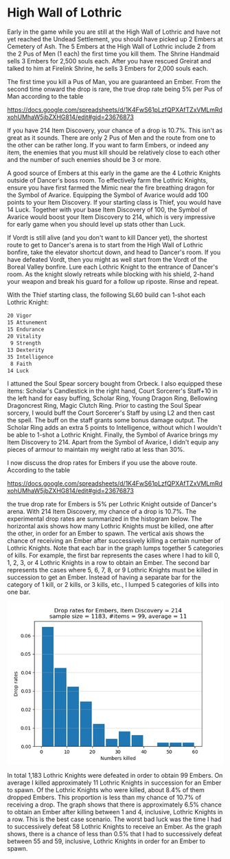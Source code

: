 # High Wall of Lothric

Early in the game while you are still at the High Wall of Lothric and have not
yet reached the Undead Settlement, you should have picked up 2 Embers at
Cemetery of Ash. The 5 Embers at the High Wall of Lothric include 2 from the 2
Pus of Men (1 each) the first time you kill them. The Shrine Handmaid sells 3
Embers for 2,500 souls each. After you have rescued Greirat and talked to him at
Firelink Shrine, he sells 3 Embers for 2,000 souls each.

The first time you kill a Pus of Man, you are guaranteed an Ember. From the
second time onward the drop is rare, the true drop rate being 5% per Pus of Man
according to the table

https://docs.google.com/spreadsheets/d/1K4FwS61pLzfQPXAfTZxVMLmRdxohUMhaW5jbZXHG814/edit#gid=23676873

If you have 214 Item Discovery, your chance of a drop is 10.7%. This isn't as
great as it sounds. There are only 2 Pus of Men and the route from one to the
other can be rather long. If you want to farm Embers, or indeed any item, the
enemies that you must kill should be relatively close to each other and the
number of such enemies should be 3 or more.

A good source of Embers at this early in the game are the 4 Lothric Knights
outside of Dancer's boss room. To effectively farm the Lothric Knights, ensure
you have first farmed the Mimic near the fire breathing dragon for the Symbol of
Avarice. Equipping the Symbol of Avarice would add 100 points to your Item
Discovery. If your starting class is Thief, you would have 14 Luck. Together
with your base Item Discovery of 100, the Symbol of Avarice would boost your
Item Discovery to 214, which is very impressive for early game when you should
level up stats other than Luck.

If Vordt is still alive (and you don't want to kill Dancer yet), the shortest
route to get to Dancer's arena is to start from the High Wall of Lothric
bonfire, take the elevator shortcut down, and head to Dancer's room. If you have
defeated Vordt, then you might as well start from the Vordt of the Boreal Valley
bonfire. Lure each Lothric Knight to the entrance of Dancer's room. As the
knight slowly retreats while blocking with his shield, 2-hand your weapon and
break his guard for a follow up riposte. Rinse and repeat.

With the Thief starting class, the following SL60 build can 1-shot each Lothric
Knight:

```
20 Vigor
15 Attunement
15 Endurance
20 Vitality
 9 Strength
13 Dexterity
35 Intelligence
 8 Faith
14 Luck
```

I attuned the Soul Spear sorcery bought from Orbeck. I also equipped these
items: Scholar's Candlestick in the right hand, Court Sorcerer's Staff+10 in the
left hand for easy buffing, Scholar Ring, Young Dragon Ring, Bellowing
Dragoncrest Ring, Magic Clutch Ring. Prior to casting the Soul Spear sorcery, I
would buff the Court Sorcerer's Staff by using L2 and then cast the spell. The
buff on the staff grants some bonus damage output. The Scholar Ring adds an
extra 5 points to Intelligence, without which I wouldn't be able to 1-shot a
Lothric Knight. Finally, the Symbol of Avarice brings my Item Discovery to 214.
Apart from the Symbol of Avarice, I didn't equip any pieces of armour to
maintain my weight ratio at less than 30%.

I now discuss the drop rates for Embers if you use the above route. According to
the table

https://docs.google.com/spreadsheets/d/1K4FwS61pLzfQPXAfTZxVMLmRdxohUMhaW5jbZXHG814/edit#gid=23676873

the true drop rate for Embers is 5% per Lothric Knight outside of Dancer's
arena. With 214 Item Discovery, my chance of a drop is 10.7%. The experimental
drop rates are summarized in the histogram below. The horizontal axis shows how
many Lothric Knights must be killed, one after the other, in order for an Ember
to spawn. The vertical axis shows the chance of receiving an Ember after
successively killing a certain number of Lothric Knights. Note that each bar in
the graph lumps together 5 categories of kills. For example, the first bar
represents the cases where I had to kill 0, 1, 2, 3, or 4 Lothric Knights in a
row to obtain an Ember. The second bar represents the cases where 5, 6, 7, 8, or
9 Lothric Knights must be killed in succession to get an Ember. Instead of
having a separate bar for the category of 1 kill, or 2 kills, or 3 kills, etc.,
I lumped 5 categories of kills into one bar.

!["High Wall of Lothric"](../image/high-wall-214.jpg "High Wall of Lothric")

In total 1,183 Lothric Knights were defeated in order to obtain 99 Embers. On
average I killed approximately 11 Lothric Knights in succession for an Ember to
spawn. Of the Lothric Knights who were killed, about 8.4% of them dropped
Embers. This proportion is less than my chance of 10.7% of receiving a drop. The
graph shows that there is approximately 6.5% chance to obtain an Ember after
killing between 1 and 4, inclusive, Lothric Knights in a row. This is the best
case scenario. The worst bad luck was the time I had to successively defeat 58
Lothric Knights to receive an Ember. As the graph shows, there is a chance of
less than 0.5% that I had to successively defeat between 55 and 59, inclusive,
Lothric Knights in order for an Ember to spawn.
